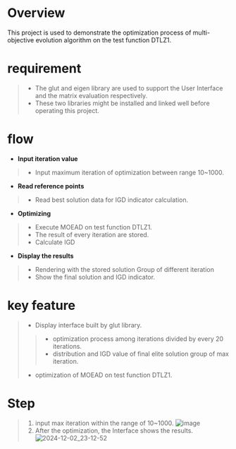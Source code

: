 # **Overview**
This project is used to demonstrate the optimization process of multi-objective evolution algorithm on the test function DTLZ1.

# **requirement**
> * The glut and eigen library are used to support the User Interface and the matrix evaluation respectively. 
> * These two libraries might be installed and linked well before operating this project.
# **flow**
* **Input iteration value**
> * Input maximum iteration of optimization between range 10~1000.
* **Read reference points**
> * Read best solution data for IGD indicator calculation.
* **Optimizing**
> * Execute MOEAD on test function DTLZ1. 
> * The result of every iteration are stored.
> * Calculate IGD
* **Display the results**
> * Rendering with the stored solution Group of different iteration
> * Show the final solution and IGD indicator.

# **key feature**
> * Display interface built by glut library.
>> * optimization process among iterations divided by every 20 iterations.
>> * distribution and IGD value of final elite solution group of max iteration.
> * optimization of MOEAD on test function DTLZ1.
# **Step**
> 1. input max iteration within the range of 10~1000.
![image](https://github.com/user-attachments/assets/348cf57a-7735-4afa-b32b-8ff55469c12f)
> 2. After the optimization, the Interface shows the results.
![2024-12-02_23-12-52](https://github.com/user-attachments/assets/d8af2c74-d4b9-4442-bff5-ee28eac9efeb)
